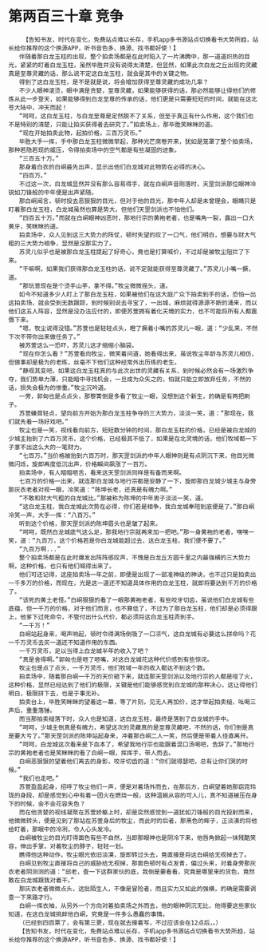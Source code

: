 # 第两百三十章 竞争
        【告知书友，时代在变化，免费站点难以长存，手机app多书源站点切换看书大势所趋，站长给你推荐的这个换源APP，听书音色多、换源、找书都好使！】
       伴随着那白龙玉柱的出现，整个拍卖场都是在此时陷入了一片沸腾中，那一道道炽热的目光，紧紧的盯着白龙玉柱，虽然毕胜并没有说得太清楚，但显然，如果此次白龙之丘出现的灵藏真是至尊灵藏的话，那么说不定这白龙玉柱，就会是其中的关键之物。
       得到了这白龙玉柱，是不是就是说，将会增加获得至尊灵藏的成功几率？
       不少人眼神滚烫，眼中满是贪婪，至尊灵藏，如果能够获得的话，那必然能够让得他们的修炼从此一步登天，如果能够得到白龙至尊的传承的话，他们更是只需要短短的时间，就能在这北苍大陆中，冲天而起！
       “呵呵，这白龙玉柱，与白龙至尊是定然脱不了关系，但至于真正有什么作用，这个我们也不是特别的清楚，只能让拍买获得者去研究了。”拍卖场上，那毕胜笑眯眯的道。
       “现在开始拍卖此物，起拍价格，三百万灵币。”
       毕胜大手一挥，手中那白龙玉柱微微举起，那种光芒席卷开来，犹如是笼罩了整个拍卖场，那种若隐若现的威压，令得拍卖场中的空气都是有些凝固的迹象。
       “三百五十万。”
       那身着白衣的白峒最先出声，显示出他们白龙城对此物势在必得的决心。
       “四百万。”
       不过这一次，白龙城显然并没有那么容易得手，就在白峒声音刚落时，天罡剑派那位眼神冷锐如刀锋般的中年便是出声紧随。
       那白峒闻言，顿时投去恶狠狠的目光，但对于他的目光，那中年人却是未曾理会，眼睛只是盯着那白龙玉柱，白龙城虽然也算是势大，但他们天罡剑派也不怕他们。
       “四百五十万。”而就在白峒眼神凶恶时，那地行宗的黄袍老者，也是嘴角一裂，露出一口大黄牙，笑眯眯的道。
       拍卖场中，众人见到这三大势力的阵仗，顿时失望的叹了一口气，他们明白，想要与财大气粗的三大势力相争，显然是没那实力了。
       苏灵儿似乎也是被那白龙玉柱提起了好奇心，竟也是打算喊价，不过却是被牧尘阻拦了下来。
       “干嘛啊，如果我们获得那白龙玉柱的话，说不定就能获得至尊灵藏了。”苏灵儿小嘴一撅，道。
       “那玩意现在是个烫手山芋，拿不得。”牧尘微微摇头，道。
       如今不知道多少人盯上了那白龙玉柱，如果被他们在这大庭广众下拍卖到手的话，恐怕一出这拍卖场，就会受到无数跟踪，到时候别说去寻宝了，一出城，麻烦就得源源不断的涌来，而以他们这五人阵容，显然是没办法应付的，即便苏萱拥有着化天境的实力，也不可能将所有人都震慑下来。
       “嗯，牧尘说得没错。”苏萱也是轻轻点头，瞪了撅着小嘴的苏灵儿一眼，道：“少乱来，不然下次不带你出来做任务了。”
       被苏萱这么一恐吓，苏灵儿这才缩缩小脑袋。
       “现在你怎么看？”苏萱看向牧尘，微笑着问道，她看得出来，虽说牧尘年龄与苏灵儿相仿，但做事却是极为的老练，丝毫不下他们这种经常外出历练的老生。
       “静观其变吧，如果这白龙玉柱真的与此次出世的灵藏有关系，到时候必然会有一场激烈争夺，我们势单力薄，只能暗中寻找机会，一旦成为众矢之的，怕就只能立即放弃任务，不然的话，损失会极为的惨重。”牧尘沉吟道。
       一旁，郭匈也是点点头，那黎箐倒是多看了牧尘一眼，没想到这个新生，的确是有两把刷子。
       苏萱螓首轻点，望向前方开始为那白龙玉柱争夺的三大势力，淡淡一笑，道：“那现在，我们就先看一场好戏吧。”
       牧尘也是一笑，视线看向前方，短短数分钟的时间，那白龙玉柱的价格，已经是被白龙城的少城主抬到了六百万灵币，这个价格，已经极其不低了，如果是在北灵境的话，他们牧域都一下子拿不出这么大的一笔财力。
       “七百万。”当价格被抬到六百万时，那天罡剑派的中年人眼神则是有点阴沉下来，他目光微微闪烁，旋即再度低沉出声，价格瞬间飙涨了一百万。
       拍卖场中，有人暗暗咂舌，看来这天罡剑派同样是有备而来啊。
       七百万的价格一出来，就连那白龙城与地行宗都是安静了一下，旋即那白龙城少城主与身旁那灰衣老者对视一眼，冷笑道：“陈坤长老，还真是有魄力啊。”
       “不敢和财大气粗的白龙城比。”那被称为陈坤的中年男子淡淡一笑，道。
       “这白龙玉柱，我白龙城此次势在必得，你们若是相争，我白龙城奉陪到底便是了。”那白峒冷笑一声，大手一挥：“八百万。”
       听到这个价格，那天罡剑派的陈坤眉头也是皱了起来。
       “呵呵，既然白龙城底气这么足，那我地行宗就再来加一把吧。”那一身黄袍的老者，嘿嘿一笑，道：“九百万，这个价格若是你白龙城能超过去，这白龙玉柱，我们便不要了。”
       “九百万啊...”
       整个拍卖场都是在此时爆发出阵阵感叹声，不愧是白龙丘方圆千里之内最强横的三大势力啊，这种价格，也只有他们喊得出来了。
       他们可还记得，这座拍卖场一年之前，即便是出现了一部准神级的神诀，也不过只是拍卖出一千多万的价格，而现在，光是这一道还不知道具体作用的白龙玉柱，就即将要达到千万的价格了。
       “该死的黄土老怪。”白峒狠狠的看了一眼那黄袍老者，有些咬牙切齿，虽说他们白龙城有些底蕴，但一千万的价格，对于他们而言，也不算低了，不过为了那白龙玉柱，他们却是必须得跟上，他爹下过死命令，不管付出什么代价，都必须将这白龙玉柱弄到手。
       “一千万！”
       白峒站起身来，喝声响起，顿时令得满场倒吸了一口凉气，这白龙城有必要这么拼命吗？花一千万灵币去买一道还不知道作用的东西。
       一千万灵币，足以当得上白龙城半年的收入了吧？
       “真是舍得啊。”郭匈也是咂了咂嘴，对这白龙城花这种代价感到有些惊诧。
       牧尘也是点了点头，一千万灵币，他们牧域一年的收入都达不到这个数。
       拍卖场中，随着那白峒一千万的天价砸下来，就连那天罡剑派以及地行宗的人都是哑了火，这种价格，显然已经达到了他们的极限，关键是他们能够感觉到白龙城的那种决心，这让得他们明白，极限拼下去，也是于事无补。
       拍卖台上，毕胜笑眯眯的望着这一幕，等了片刻，见无人再加价，这才举起拍卖槌，吆喝三声后，重重落锤。
       而当那拍卖槌落下时，众人也是知道，这白龙玉柱，最终是落到了白龙城的手中。
       “呵呵，少城主倒真是有魄力，希望这次的灵藏真的是至尊灵藏吧，不然的话，你们倒是真是要大亏了。”那天罡剑派的陈坤站起身来，冲着那白峒二人一笑，然后便是带着人径直离开。
       “呵呵，白龙城这次看来是下血本了，希望我地行宗也能跟着混口汤喝吧，告辞了。”那地行宗的黄袍老者也是笑眯眯的看了白峒一眼，挥挥手，带人而去。
       白峒恶狠狠的望着他们离去的身影，咬牙切齿的道：“你们就得瑟吧，总有让你们哭的时候。”
       “我们也走吧。”
       苏萱盈盈起身，招呼了牧尘他们一声，便是对着场外而去，在那后方，白峒望着她那窈窕玲珑的身段，却是感觉到心中有着一团火在燃烧一般，这种温婉从容的可人儿，真不知道被压在身下的时候，会不会花容失色？
       而在他贪婪的视线凝聚在苏萱娇躯上时，却是突然感觉到一道犹如刀锋般的目光投射而来，他微微转头，便是见到了那站在苏萱身后的牧尘，而此时的后者，那黑色的眸子，正淡漠的将他给盯着，那眼中的冷冽，令人心头发冷。
       白峒被牧尘的目光盯得面色有些不自然，当即那眼神也是阴冷下来，他唇角掀起一抹残酷笑容，伸出手掌，对着牧尘的脖子，轻轻一划。
       瞧得他这种动作，牧尘眼光依旧淡漠，旋即转过头去，竟直接是将这白峒给无视掉去了。
       白峒见到牧尘直接将自己的威胁给无视掉，那面色顿时有点发青，偏过头来，对着身旁那灰衣老者阴测测的道：“邱老，查一下这群家伙的底，我倒是要看看，究竟是哪里来的货色，竟然敢在白龙城跟我对着干。”
       那灰衣老者微微点头，这批陌生人，不像是冒险者，而且实力又如此的强横，的确是需要调查一下来路才行。
       白峒一挥衣袖，从另外一个方向对着拍卖场之外而去，他的眼神阴沉无比，他得要这些家伙知道，在这白龙城挑衅他白峒，究竟是一件多么愚蠢的事情。
       （已经到四百票了，会有第三更，现在就去接着写，不过应该会在12点后，。）
       【告知书友，时代在变化，免费站点难以长存，手机app多书源站点切换看书大势所趋，站长给你推荐的这个换源APP，听书音色多、换源、找书都好使！】